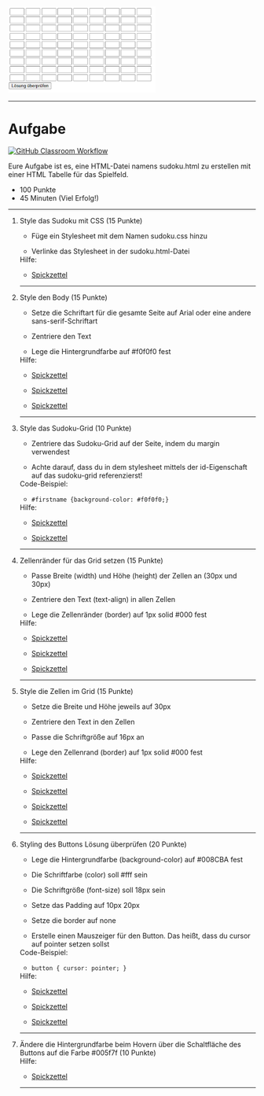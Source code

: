<img src="sudoku.png" alt="Eure Aufgabe ist es, eine HTML-Datei namens sudoku.html zu erstellen mit einer HTML Tabelle für das Spielfeld." width="300"/>

---
# Aufgabe
[![GitHub Classroom Workflow](https://github.com/helsoc7/css-sudoku/actions/workflows/classroom.yml/badge.svg)](https://github.com/helsoc7/css-sudoku/actions/workflows/classroom.yml) 

Eure Aufgabe ist es, eine HTML-Datei namens sudoku.html zu erstellen mit einer HTML Tabelle für das Spielfeld.
* 100 Punkte
* 45 Minuten (Viel Erfolg!)

---
<ol>
<li> Style das Sudoku mit CSS (15 Punkte)</li>
<ul><li> Füge ein Stylesheet mit dem Namen sudoku.css hinzu</li></ul>
<ul><li> Verlinke das Stylesheet in der sudoku.html-Datei</li></ul>
Hilfe: 
<ul><li><a href="https://www.w3schools.com/css/css_howto.asp">Spickzettel</a></li></ul> 

---
<li> Style den Body (15 Punkte)</li>
<ul><li> Setze die Schriftart für die gesamte Seite auf Arial oder eine andere sans-serif-Schriftart</li></ul>
<ul><li> Zentriere den Text</li></ul>
<ul><li> Lege die Hintergrundfarbe auf #f0f0f0 fest</li></ul>
Hilfe: 
<ul><li><a href="https://www.w3schools.com/cssref/pr_font_font-family.php">Spickzettel</a></li></ul> 
<ul><li><a href="https://www.w3schools.com/cssref/pr_text_text-align.php">Spickzettel</a></li></ul> 
<ul><li><a href="https://www.w3schools.com/cssref/pr_background-color.php">Spickzettel</a></li></ul> 

---
<li> Style das Sudoku-Grid (10 Punkte)</li>
<ul><li> Zentriere das Sudoku-Grid auf der Seite, indem du margin verwendest</li></ul>
<ul><li> Achte darauf, dass du in dem stylesheet mittels der id-Eigenschaft auf das sudoku-grid referenzierst!</li></ul>
Code-Beispiel: 
<ul><li><code>#firstname {background-color: #f0f0f0;}</code></li></ul>
Hilfe: 
<ul><li><a href="https://www.w3schools.com/cssref/sel_id.php">Spickzettel</a></li></ul> 
<ul><li><a href="https://www.w3schools.com/css/css_margin.asp">Spickzettel</a></li></ul> 

---
<li> Zellenränder für das Grid setzen (15 Punkte)</li>
<ul><li> Passe Breite (width) und Höhe (height) der Zellen an (30px und 30px)</li></ul>
<ul><li> Zentriere den Text (text-align) in allen Zellen</li></ul>
<ul><li> Lege die Zellenränder (border) auf 1px solid #000 fest</li></ul>
Hilfe: 
<ul><li><a href="https://www.w3schools.com/css/css_dimension.asp">Spickzettel</a></li></ul> 
<ul><li><a href="https://www.w3schools.com/cssref/pr_text_text-align.php">Spickzettel</a></li></ul> 
<ul><li><a href="https://www.w3schools.com/css/css_border_shorthand.asp">Spickzettel</a></li></ul> 

---
<li> Style die Zellen im Grid (15 Punkte)</li>
<ul><li> Setze die Breite und Höhe jeweils auf 30px</li></ul>
<ul><li> Zentriere den Text in den Zellen</li></ul>
<ul><li> Passe die Schriftgröße auf 16px an</li></ul>
<ul><li> Lege  den Zellenrand (border) auf 1px solid #000 fest</li></ul>
Hilfe: 
<ul><li><a href="https://www.w3schools.com/css/css_dimension.asp">Spickzettel</a></li></ul> 
<ul><li><a href="https://www.w3schools.com/cssref/pr_text_text-align.php">Spickzettel</a></li></ul> 
<ul><li><a href="https://www.w3schools.com/css/css_border_shorthand.asp">Spickzettel</a></li></ul> 
<ul><li><a href="https://www.w3schools.com/css/css_font_size.asp">Spickzettel</a></li></ul> 

---
<li> Styling des Buttons Lösung überprüfen (20 Punkte)</li>
<ul><li> Lege die Hintergrundfarbe (background-color) auf #008CBA fest</li></ul>
<ul><li> Die Schriftfarbe (color) soll #fff sein</li></ul>
<ul><li> Die Schriftgröße (font-size) soll 18px sein</li></ul>
<ul><li> Setze das Padding auf 10px 20px</li></ul>
<ul><li> Setze die border auf none</li></ul>
<ul><li> Erstelle einen Mauszeiger für den Button. Das heißt, dass du cursor auf pointer setzen sollst</li></ul>
Code-Beispiel: 
<ul><li><code>button { cursor: pointer; }</code></li></ul>
Hilfe: 
<ul><li><a href="https://www.w3schools.com/cssref/pr_background-color.php">Spickzettel</a></li></ul> 
<ul><li><a href="https://www.w3schools.com/css/css3_buttons.asp">Spickzettel</a></li></ul> 
<ul><li><a href="https://www.w3schools.com/cssref/pr_class_cursor.php#gsc.tab=0">Spickzettel</a></li></ul> 

---
<li> Ändere die Hintergrundfarbe beim Hovern über die Schaltfläche des Buttons auf die Farbe #005f7f (10 Punkte)</li>
Hilfe: 
<ul><li><a href="https://www.w3schools.com/cssref/sel_hover.php">Spickzettel</a></li></ul> 

---
</ol>
